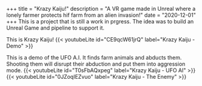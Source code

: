 +++
title = "Krazy Kaiju!"
description = "A VR game made in Unreal where a lonely farmer protects hif farm from an alien invasion!"
date = "2020-12-01"
+++
This is a project that is still a work in prgress.
The idea was to build an Unreal Game and pipeline to support it.

This is Krazy Kaiju!
{{< youtubeLite id="CE9qcW61jrQ" label="Krazy Kaiju - Demo" >}}

This is a demo of the UFO A.I. It finds farm animals and abducts them. Shooting them will disrupt their abduction and put them into aggression mode.
{{< youtubeLite id="T0sFbAQxpeg" label="Krazy Kaiju - UFO AI" >}}
{{< youtubeLite id="0JZoqIEZvuo" label="Krazy Kaiju - The Enemy" >}}
